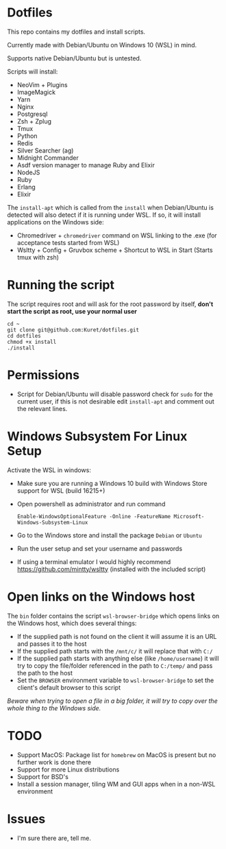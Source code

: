 # Dotfiles

This repo contains my dotfiles and install scripts.

Currently made with Debian/Ubuntu on Windows 10 (WSL) in mind.

Supports native Debian/Ubuntu but is untested.

Scripts will install:
- NeoVim + Plugins
- ImageMagick
- Yarn
- Nginx
- Postgresql
- Zsh + Zplug
- Tmux
- Python
- Redis
- Silver Searcher (ag)
- Midnight Commander
- Asdf version manager to manage Ruby and Elixir
- NodeJS
- Ruby
- Erlang
- Elixir

The `install-apt` which is called from the `install` when Debian/Ubuntu is detected will also detect if it is running under WSL.
If so, it will install applications on the Windows side:
- Chromedriver + `chromedriver` command on WSL linking to the .exe (for acceptance tests started from WSL)
- Wsltty + Config + Gruvbox scheme + Shortcut to WSL in Start (Starts tmux with zsh)

# Running the script

The script requires root and will ask for the root password by itself, **don't start the script as root, use your normal user**

```
cd ~
git clone git@github.com:Kuret/dotfiles.git
cd dotfiles
chmod +x install
./install
```

# Permissions

- Script for Debian/Ubuntu will disable password check for `sudo` for the current user,
  if this is not desirable edit `install-apt` and comment out the relevant lines.

# Windows Subsystem For Linux Setup

Activate the WSL in windows:
- Make sure you are running a Windows 10 build with Windows Store support for WSL (build 16215+)
- Open powershell as administrator and run command

   `Enable-WindowsOptionalFeature -Online -FeatureName Microsoft-Windows-Subsystem-Linux`
   
- Go to the Windows store and install the package `Debian` or `Ubuntu`
- Run the user setup and set your username and passwords
- If using a terminal emulator I would highly recommend https://github.com/mintty/wsltty (installed with the included script)

# Open links on the Windows host

The `bin` folder contains the script `wsl-browser-bridge` which opens links on the Windows host, which does several things:
- If the supplied path is not found on the client it will assume it is an URL and passes it to the host
- If the supplied path starts with the `/mnt/c/` it will replace that with `C:/`
- If the supplied path starts with anything else (like `/home/username`) it will try to copy the file/folder referenced in the path to `C:/temp/` and pass the path to the host
- Set the `BROWSER` environment variable to `wsl-browser-bridge` to set the client's default browser to this script

_Beware when trying to open a file in a big folder, it will try to copy over the whole thing to the Windows side._

# TODO

- Support MacOS: Package list for `homebrew` on MacOS is present but no further work is done there
- Support for more Linux distributions
- Support for BSD's
- Install a session manager, tiling WM and GUI apps when in a non-WSL environment

# Issues
- I'm sure there are, tell me.
